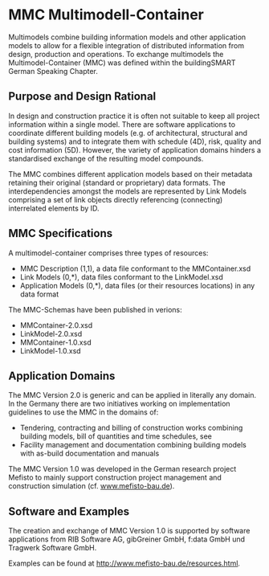 
# MMC Multimodell-Container
Multimodels combine building information models and other application models to allow for a flexible integration of distributed information from design, production and operations. To exchange multimodels the Multimodel-Container (MMC) was defined within the buildingSMART German Speaking Chapter.

## Purpose and Design Rational
In design and construction practice it is often not suitable to keep all project information within a single model. There are software applications to coordinate different building models (e.g. of architectural, structural and building systems) and to integrate them with schedule (4D), risk, quality and cost information (5D). However, the variety of application domains hinders a standardised exchange of the resulting model compounds. 

The MMC combines different application models based on their metadata retaining their original (standard or proprietary) data formats. The interdependencies amongst the models are represented by Link Models comprising a set of link objects directly referencing (connecting) interrelated elements by ID. 

## MMC Specifications
A multimodel-container comprises three types of resources:
* MMC Description (1,1), a data file conformant to the MMContainer.xsd
* Link Models (0,*), data files conformant to the LinkModel.xsd
* Application Models (0,*), data files (or their resources locations) in any data format

The MMC-Schemas have been published in verions:
* MMContainer-2.0.xsd
* LinkModel-2.0.xsd
* MMContainer-1.0.xsd
* LinkModel-1.0.xsd

## Application Domains
The MMC Version 2.0 is generic and can be applied in literally any domain. In the Germany there are two initiatives working on implementation guidelines to use the MMC in the domains of: 
* Tendering, contracting and billing of construction works combining building models, bill of quantities and time schedules, see
* Facility management and documentation combining building models with as-build documentation and manuals 

The MMC Version 1.0 was developed in the German research project Mefisto to mainly support construction project management and construction simulation (cf. www.mefisto-bau.de).

## Software and Examples
The creation and exchange of MMC Version 1.0 is supported by software applications from RIB Software AG, gibGreiner GmbH, f:data GmbH und Tragwerk Software GmbH. 

Examples can be found at http://www.mefisto-bau.de/resources.html.


